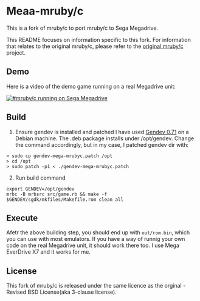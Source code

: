 # Meaa-mruby/c
This is a fork of mruby/c to port mruby/c to Sega Megadrive.

This README focuses on information specific to this fork.
For information that relates to the original mruby/c, please refer to the [original mruby/c](https://github.com/mrubyc/mrubyc) project.

## Demo

Here is a video of the demo game running on a real Megadrive unit:

[![#mruby/c running on Sega Megadrive](https://i.vimeocdn.com/video/1453390338-a007888517ab48bcb2e363ea488930e2e3bfd5693bbba92354d93d72e56b957d-d_640)](https://vimeo.com/721690388)

## Build

1. Ensure gendev is installed and patched
I have used [Gendev 0.71](https://github.com/kubilus1/gendev/releases/tag/0.7.1) on a Debian machine. The .deb package installs under /opt/gendev. Change the command accordingly, but in my case, I patched gendev dir with:

```
> sudo cp gendev-mega-mrubyc.patch /opt
> cd /opt
> sudo patch -p1 < ./gendev-mega-mrubyc.patch
```

2. Run build command
```
export GENDEV=/opt/gendev
mrbc -B mrbsrc src/game.rb && make -f $GENDEV/sgdk/mkfiles/Makefile.rom clean all
```

## Execute
Afetr the above building step, you should end up with `out/rom.bin`, which you can use with most emulators.
If you have a way of runnig your own code on the real Megadrive unit, it should work there too. I use Mega EverDrive X7 and it works for me.


## License

This fork of mruby/c is released under the same licence as the orginal - Revised BSD License(aka 3-clause license).

